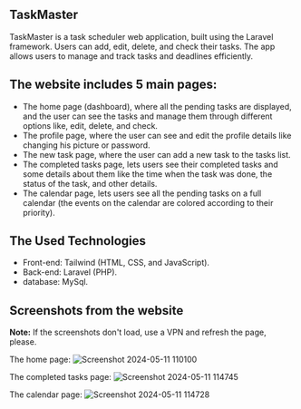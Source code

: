 ## TaskMaster

TaskMaster is a task scheduler web application, built using the Laravel framework. Users can add, edit, delete, and check their tasks. The app allows users to manage and track tasks and deadlines efficiently.

## The website includes 5 main pages:
- The home page (dashboard), where all the pending tasks are displayed, and the user can see the tasks and manage them through different options like, edit, delete, and check.
- The profile page, where the user can see and edit the profile details like changing his picture or password.
- The new task page, where the user can add a new task to the tasks list.
- The completed tasks page, lets users see their completed tasks and some details about them like the time when the task was done, the status of the task, and other details.
- The calendar page, lets users see all the pending tasks on a full calendar (the events on the calendar are colored according to their priority).

## The Used Technologies
- Front-end: Tailwind (HTML, CSS, and JavaScript).
- Back-end: Laravel (PHP).
- database: MySql.

## Screenshots from the website

**Note:** If the screenshots don't load, use a VPN and refresh the page, please.

The home page:
![Screenshot 2024-05-11 110100](https://github.com/m7m49/TaskMaster/assets/76563254/849535a2-235f-4d81-b46f-52cc363d86dd)

The completed tasks page:
![Screenshot 2024-05-11 114745](https://github.com/m7m49/TaskMaster/assets/76563254/3b7eb100-2236-4bac-968f-94cdfe821fd1)

The calendar page:
![Screenshot 2024-05-11 114728](https://github.com/m7m49/TaskMaster/assets/76563254/6f07020d-4b2b-42da-9779-0e6b72871217)

